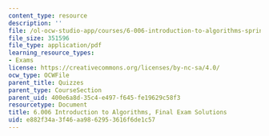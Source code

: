 ```yaml
---
content_type: resource
description: ''
file: /ol-ocw-studio-app/courses/6-006-introduction-to-algorithms-spring-2020/e882f34a3f46aa9862953616f6de1c57_MIT6_006S20_final_sol.pdf
file_size: 351596
file_type: application/pdf
learning_resource_types:
- Exams
license: https://creativecommons.org/licenses/by-nc-sa/4.0/
ocw_type: OCWFile
parent_title: Quizzes
parent_type: CourseSection
parent_uid: 400e6a8d-35c4-e497-f645-fe19629c58f3
resourcetype: Document
title: 6.006 Introduction to Algorithms, Final Exam Solutions
uid: e882f34a-3f46-aa98-6295-3616f6de1c57
---
```

